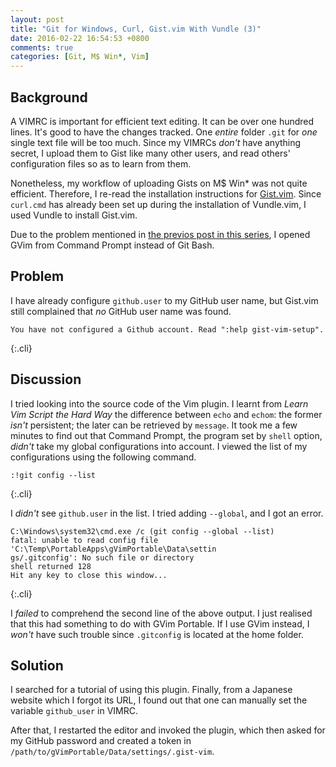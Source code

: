 ```yaml
---
layout: post
title: "Git for Windows, Curl, Gist.vim With Vundle (3)"
date: 2016-02-22 16:54:53 +0800
comments: true
categories: [Git, M$ Win*, Vim]
---
```


Background
---

A VIMRC is important for efficient text editing.  It can be over one
hundred lines.  It's good to have the changes tracked.  One *entire*
folder `.git` for *one* single text file will be too much.  Since my
VIMRCs *don't* have anything secret, I upload them to Gist like many
other users, and read others' configuration files so as to learn from
them.

Nonetheless, my workflow of uploading Gists on M\$ Win\* was not quite
efficient.  Therefore, I re-read the installation instructions for
[Gist.vim].  Since `curl.cmd` has already been set up during the
installation of Vundle.vim, I used Vundle to install Gist.vim.

Due to the problem mentioned in
[the previos post in this series][pp1], I opened GVim from Command
Prompt instead of Git Bash.

Problem
---

I have already configure `github.user` to my GitHub user name, but
Gist.vim still complained that *no* GitHub user name was found.

    You have not configured a Github account. Read ":help gist-vim-setup".
{:.cli}

<!-- more -->

Discussion
---

I tried looking into the source code of the Vim plugin.  I learnt from
*Learn Vim Script the Hard Way* the difference between `echo` and
`echom`: the former *isn't* persistent; the later can be retrieved by
`message`.  It took me a few minutes to find out that Command Prompt,
the program set by `shell` option, *didn't* take my global
configurations into account.  I viewed the list of my configurations
using the following command.

    :!git config --list
{:.cli}

I *didn't* see `github.user` in the list.  I tried adding `--global`,
and I got an error.

    C:\Windows\system32\cmd.exe /c (git config --global --list)
    fatal: unable to read config file 'C:\Temp\PortableApps\gVimPortable\Data\settin
    gs/.gitconfig': No such file or directory
    shell returned 128
    Hit any key to close this window...
{:.cli}

I *failed* to comprehend the second line of the above output.  I just
realised that this had something to do with GVim Portable.  If I use
GVim instead, I *won't* have such trouble since `.gitconfig` is
located at the home folder.

Solution
---

I searched for a tutorial of using this plugin.  Finally, from a
Japanese website which I forgot its URL, I found out that one can
manually set the variable `github_user` in VIMRC.

After that, I restarted the editor and invoked the plugin, which then
asked for my GitHub password and created a token in
`/path/to/gVimPortable/Data/settings/.gist-vim`.

[Gist.vim]: https://github.com/mattn/gist-vim
[pp1]: /blog/2016/02/22/git-for-windows-curl-gist-dot-vim-with-vundle-2/ 
